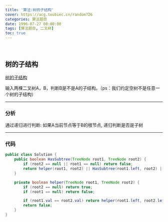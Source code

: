 ```yaml
---
title: '算法:树的子结构'
cover: https://acg.toubiec.cn/random?26
categories: 算法题目
date: 1996-07-27 08:00:00
tags: [算法题目, 二叉树]
toc: true
---
```


<br/>

<!--more-->

## 树的子结构

[树的子结构](https://www.nowcoder.com/practice/6e196c44c7004d15b1610b9afca8bd88?tpId=13&tqId=11170&tPage=1&rp=1&ru=%2Fta%2Fcoding-interviews&qru=%2Fta%2Fcoding-interviews%2Fquestion-ranking)

输入两棵二叉树A，B，判断B是不是A的子结构。（ps：我们约定空树不是任意一个树的子结构）

****

### 分析

通过递归进行判断: 如果A当前节点等于B的根节点, 递归判断是否是子树

****

### 代码

```java
public class Solution {
    public boolean HasSubtree(TreeNode root1, TreeNode root2) {
        if (root2 == null || root1 == null) return false;
        return helper(root1, root2) || HasSubtree(root1.left, root2) || HasSubtree(root1.right, root2);
    }

    private boolean helper(TreeNode root1, TreeNode root2) {
        if (root2 == null) return true;
        if (root1 == null) return false;

        if (root1.val == root2.val) return helper(root1.left, root2.left) && helper(root1.right, root2.right);
        return false;
    }
}
```

